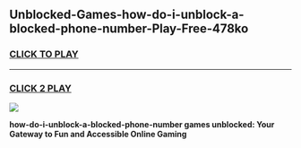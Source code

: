
## Unblocked-Games-how-do-i-unblock-a-blocked-phone-number-Play-Free-478ko
<h3>
<a href="https://premium76.site?title=how-do-i-unblock-a-blocked-phone-number&ref=18A1">CLICK TO PLAY</a></h3>
<hr>

<h3>
<a href="https://premium76.site?title=how-do-i-unblock-a-blocked-phone-number&ref=18A1">CLICK 2 PLAY</a>
  
</h3>

<a href="https://premium76.site?title=how-do-i-unblock-a-blocked-phone-number&ref=18A1"><img src="https://clearcache.store/games.png"></a>


**how-do-i-unblock-a-blocked-phone-number games unblocked: Your Gateway to Fun and Accessible Online Gaming**

